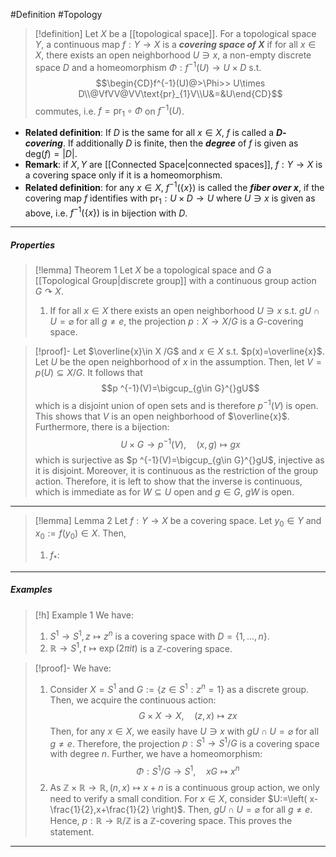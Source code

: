 #Definition #Topology 

> [!definition]
> Let $X$ be a [[topological space]]. For a topological space $Y$, a continuous map $f:Y\to X$ is a ***covering space of $X$*** if for all $x\in X$, there exists an open neighborhood $U\ni x$, a non-empty discrete space $D$ and a homeomorphism $\Phi:f^{-1}(U)\to U\times D$ s.t. $$\begin{CD}f^{-1}(U)@>\Phi>> U\times D\\@VfVV@VV\text{pr}_{1}V\\U&=&U\end{CD}$$commutes, i.e. $f=\text{pr}_{1}\circ\Phi$ on $f^{-1}(U)$. 
- **Related definition**: If $D$ is the same for all $x\in X$, $f$ is called a ***$D$-covering***. If additionally $D$ is finite, then the ***degree*** of $f$ is given as $\text{deg}(f)=\left| D \right|$.
- **Remark**: if $X,Y$ are [[Connected Space|connected spaces]], $f:Y\to X$ is a covering space only if it is a homeomorphism.
- **Related definition**: for any $x\in X$, $f^{-1}(\{ x \})$ is called the ***fiber over $x$***, if the covering map $f$ identifies with $\text{pr}_{1}:U\times D\to U$ where $U\ni x$ is given as above, i.e. $f^{-1}(\{ x \})$ is in bijection with $D$.
---
##### Properties
> [!lemma] Theorem 1
> Let $X$ be a topological space and $G$ a [[Topological Group|discrete group]] with a continuous group action $G \curvearrowright X$. 
> 1. If for all $x\in X$ there exists an open neighborhood $U\ni x$ s.t. $gU\cap U= \varnothing$ for all $g\neq e$, the projection $p:X\to X/G$ is a $G$-covering space.

> [!proof]-
> Let $\overline{x}\in X /G$ and $x\in X$ s.t. $p(x)=\overline{x}$. Let $U$ be the open neighborhood of $x$ in the assumption. Then, let $V=p(U)\subseteq X / G$. It follows that$$p ^{-1}(V)=\bigcup_{g\in G}^{}gU$$which is a disjoint union of open sets and is therefore $p ^{-1}(V)$ is open. This shows that $V$ is an open neighborhood of $\overline{x}$. Furthermore, there is a bijection: $$U\times G\to p ^{-1}(V),\quad (x,g)\mapsto gx$$which is surjective as $p ^{-1}(V)=\bigcup_{g\in G}^{}gU$, injective as it is disjoint. Moreover, it is continuous as the restriction of the group action. Therefore, it is left to show that the inverse is continuous, which is immediate as for $W\subseteq U$ open and $g\in G$, $gW$ is open. 
---
> [!lemma] Lemma 2
> Let $f:Y\to X$ be a covering space. Let $y_{0}\in Y$ and $x_{0}:=f(y_{0})\in X$. Then, 
> 1. $f_{*}:$
---

##### Examples
> [!h] Example 1
> We have:
> 1. $S^1\to S^1,z\mapsto z^n$ is a covering space with $D=\{ 1,\dots,n \}$.
> 2. $\mathbb{R}\to S^1,t\mapsto \exp(2\pi i t)$ is a $\mathbb{Z}$-covering space.

> [!proof]-
>  We have:
>  1. Consider $X=S^1$ and $G:=\{ z\in S^1:z^n=1 \}$ as a discrete group. Then, we acquire the continuous action: $$G\times X\to X,\quad (z,x)\mapsto zx$$Then, for any $x\in X$, we easily have $U\ni x$ with $gU\cap U=\varnothing$ for all $g\neq e$. Therefore, the projection $p:S^1\to S^1  / G$ is a covering space with degree $n$. Further, we have a homeomorphism: $$\Phi:S^1 / G\to S^1,\quad xG\mapsto x^n$$
>  2. As $\mathbb{Z}\times \mathbb{R}\to \mathbb{R},(n,x)\mapsto x+n$ is a continuous group action, we only need to verify a small condition. For $x\in X$, consider $U:=\left( x-\frac{1}{2},x+\frac{1}{2} \right)$. Then, $gU\cap U=\varnothing$ for all $g\neq e$. Hence, $p:\mathbb{R}\to \mathbb{R} / \mathbb{Z}$ is a $\mathbb{Z}$-covering space. This proves the statement.
---
